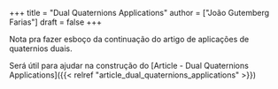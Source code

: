 +++
title = "Dual Quaternions Applications"
author = ["João Gutemberg Farias"]
draft = false
+++

Nota pra fazer esboço da continuação do artigo de aplicações de quaternios duais.

Será útil para ajudar na construção do [Article - Dual Quaternions Applications]({{< relref "article_dual_quaternions_applications" >}})
